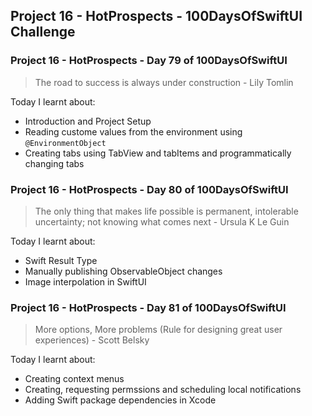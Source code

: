 ## Project 16 - HotProspects - 100DaysOfSwiftUI Challenge

### Project 16 - HotProspects - Day 79 of 100DaysOfSwiftUI

> The road to success is always under construction - Lily Tomlin

Today I learnt about:

- Introduction and Project Setup
- Reading custome values from the environment using `@EnvironmentObject`
- Creating tabs using TabView and tabItems and programmatically changing tabs

### Project 16 - HotProspects - Day 80 of 100DaysOfSwiftUI

> The only thing that makes life possible is permanent, intolerable uncertainty; not knowing what comes next - Ursula K Le Guin

Today I learnt about:

- Swift Result Type
- Manually publishing ObservableObject changes
- Image interpolation in SwiftUI

### Project 16 - HotProspects - Day 81 of 100DaysOfSwiftUI

> More options, More problems (Rule for designing great user experiences) - Scott Belsky

Today I learnt about:

- Creating context menus
- Creating, requesting permssions and scheduling local notifications
- Adding Swift package dependencies in Xcode
